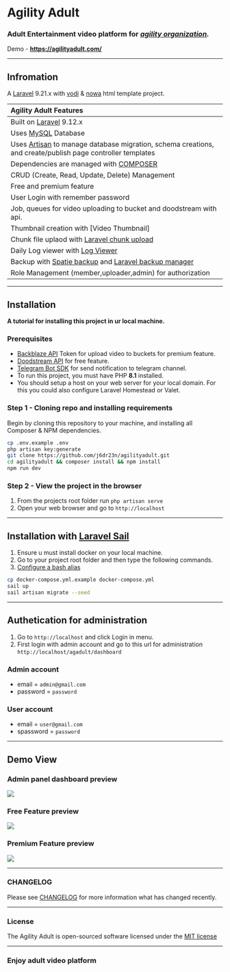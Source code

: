 # Agility Adult

### Adult Entertainment video platform for *__[agility organization].__*  
Demo - __https://agilityadult.com/__ 

----
## Infromation 
 A [Laravel] 9.21.x with [vodi](frontend) & [nowa] html template project.

| **Agility Adult Features**  |
| :------------ |
|Built on [Laravel](http://laravel.com/) 9.12.x|
|Uses [MySQL](https://github.com/mysql) Database|
|Uses [Artisan](https://laravel.com/docs/9.x/artisan) to manage database migration, schema creations, and create/publish page controller templates|
|Dependencies are managed with [COMPOSER](https://getcomposer.org/)|
|CRUD (Create, Read, Update, Delete) Management|
|Free and premium feature|
|User Login with remember password|
|Job, queues for video uploading to bucket and doodstream with api.|
|Thumbnail creation with [Video Thumbnail]|
|Chunk file uplaod with [Laravel chunk upload]|
|Daily Log viewer with [Log Viewer]|
|Backup with [Spatie backup] and [Laravel backup manager]|
|Role Management (member,uploader,admin) for authorization|
----
## **Installation**

**A tutorial for installing this project in ur local machine.**
### **Prerequisites**

* [Backblaze API] Token for upload video to buckets for premium feature.
* [Doodstream API] for free feature.
* [Telegram Bot SDK] for send notification to telegram channel. 
* To run this project, you must have PHP **8.1** installed.
* You should setup a host on your web server for your local domain. For this you could also configure Laravel Homestead or Valet. 

### **Step 1 - Cloning repo and installing requirements**

Begin by cloning this repository to your machine, and installing all Composer & NPM dependencies.

```bash
cp .env.example .env
php artisan key:generate
git clone https://github.com/j6dr23n/agilityadult.git
cd agilityadult && composer install && npm install
npm run dev
```
### **Step 2 - View the project in the browser**
1. From the projects root folder run `php artisan serve`
2. Open your web browser and go to `http://localhost`
----
## **Installation with [Laravel Sail](https://laravel.com/docs/9.x/sail)**
1. Ensure u must install docker on your local machine.  
2. Go to your project root folder and then type the following commands.  
3. [Configure a bash alias](https://laravel.com/docs/9.x/sail#configuring-a-bash-alias)
```bash
cp docker-compose.yml.example docker-compose.yml
sail up
sail artisan migrate --seed
```
----
## **Authetication for administration**
1. Go to `http://localhost` and click Login in menu.
3. First login with admin account and go to this url for administration `http://localhost/agadult/dashboard` 
### **Admin account**
* email = `admin@gmail.com`
* password = `password`
### **User account**
* email = `user@gmail.com` 
* spassword = `password`
----
## **Demo View**
### Admin panel dashboard preview

![](https://i.postimg.cc/8PvzcCzf/Screen-Shot-2022-07-26-at-17-08-45.png)

### Free Feature preview

![](https://i.postimg.cc/BQhfq9xP/Screen-Shot-2022-07-26-at-17-09-40.png)

### Premium Feature preview

![](https://i.postimg.cc/pdCDSCNv/Screen-Shot-2022-07-26-at-17-09-15.png)

----

### **CHANGELOG**

Please see [CHANGELOG] for more information what has changed recently. 

----
### **License**

The Agility Adult is open-sourced software licensed under the  [MIT license](http://opensource.org/licenses/MIT)

----
### __Enjoy adult video platform__

[agility organization]: https://www.facebook.com/agilitygaming.org
[Laravel]: laravel.com/docs
[vodi]: https://demo2.madrasthemes.com/vodi-html/html-demo/home/index.html
[nowa]: https://spruko.com/demo/nowa/Nowa/HTML/index.html
[Laravel chunk upload]: https://github.com/pionl/laravel-chunk-upload
[Log Viewer]: https://github.com/rap2hpoutre/laravel-log-viewer
[Video Thumnail]: https://github.com/pawlox/video-thumbnail
[Spatie backup]: https://spatie.be/docs/laravel-backup/v8/introduction
[Laravel backup manager]: https://github.com/Laravel-Backpack/BackupManager

[Doodstream API]: https://doodstream.com/api-docs
[Backblaze API]: https://www.backblaze.com/b2/docs/
[Telegram Bot SDK]: https://github.com/irazasyed/telegram-bot-sdk.git

[CHANGELOG]: CHANGELOG.md
